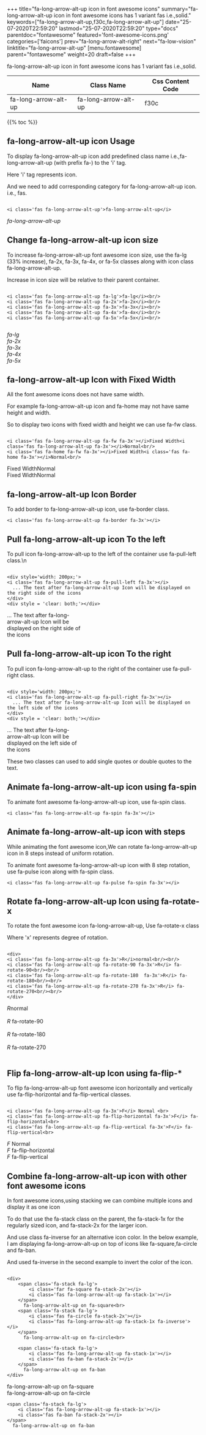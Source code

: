 +++
title="fa-long-arrow-alt-up icon in font awesome icons"
summary="fa-long-arrow-alt-up icon in font awesome icons has 1 variant fas i.e.,solid."
keywords=["fa-long-arrow-alt-up,f30c,fa-long-arrow-alt-up"]
date="25-07-2020T22:59:20"
lastmod="25-07-2020T22:59:20"
type="docs"
parentdoc="fontawesome"
featured='font-awesome-icons.png'
categories=['faicons']
prev="fa-long-arrow-alt-right"
next="fa-low-vision"
linktitle="fa-long-arrow-alt-up"
[menu.fontawesome]
parent="fontawesome"
weight=20
draft=false
+++


fa-long-arrow-alt-up icon in font awesome icons has 1 variant fas i.e.,solid.

<div class='table-responsive'><table class='table'><thead><tr><th>Name</th><th>Class Name</th><th>Css Content Code</th></tr></thead><tbody><tr><td>fa-long-arrow-alt-up</td><td>fa-long-arrow-alt-up</td><td>f30c</td></tr></tbody></table></div>


{{% toc %}}


## fa-long-arrow-alt-up icon Usage

To display fa-long-arrow-alt-up icon add predefined class name i.e.,fa-long-arrow-alt-up (with prefix fa-) to the 'i' tag.

Here 'i' tag represents icon.

And we need to add corresponding category for fa-long-arrow-alt-up icon. i.e., fas.


```

<i class='fas fa-long-arrow-alt-up'>fa-long-arrow-alt-up</i>
```

<i class='fas fa-long-arrow-alt-up'>fa-long-arrow-alt-up</i>




## Change fa-long-arrow-alt-up icon size
To increase fa-long-arrow-alt-up font awesome icon size, use the fa-lg (33% increase), fa-2x, fa-3x, fa-4x, or fa-5x classes along with icon class fa-long-arrow-alt-up.

Increase in icon size will be relative to their parent container. 

```

<i class='fas fa-long-arrow-alt-up fa-lg'>fa-lg</i><br/>
<i class='fas fa-long-arrow-alt-up fa-2x'>fa-2x</i><br/>
<i class='fas fa-long-arrow-alt-up fa-3x'>fa-3x</i><br/>
<i class='fas fa-long-arrow-alt-up fa-4x'>fa-4x</i><br/>
<i class='fas fa-long-arrow-alt-up fa-5x'>fa-5x</i><br/>
            
```

<i class='fas fa-long-arrow-alt-up fa-lg'>fa-lg</i><br/>
<i class='fas fa-long-arrow-alt-up fa-2x'>fa-2x</i><br/>
<i class='fas fa-long-arrow-alt-up fa-3x'>fa-3x</i><br/>
<i class='fas fa-long-arrow-alt-up fa-4x'>fa-4x</i><br/>
<i class='fas fa-long-arrow-alt-up fa-5x'>fa-5x</i><br/>
            



## fa-long-arrow-alt-up Icon with Fixed Width 

All the font awesome icons does not have same width.

For example fa-long-arrow-alt-up icon and fa-home may not have same height and width.

So to display two icons with fixed width and height we can use fa-fw class.


```

<i class='fas fa-long-arrow-alt-up fa-fw fa-3x'></i>Fixed Width<i class='fas fa-long-arrow-alt-up fa-3x'></i>Normal<br/>
<i class='fas fa-home fa-fw fa-3x'></i>Fixed Width<i class='fas fa-home fa-3x'></i>Normal<br/>
```

<i class='fas fa-long-arrow-alt-up fa-fw fa-3x'></i>Fixed Width<i class='fas fa-long-arrow-alt-up fa-3x'></i>Normal<br/>
<i class='fas fa-home fa-fw fa-3x'></i>Fixed Width<i class='fas fa-home fa-3x'></i>Normal<br/>



## fa-long-arrow-alt-up Icon Border 

To add border to fa-long-arrow-alt-up icon, use fa-border class.


```
<i class='fas fa-long-arrow-alt-up fa-border fa-3x'></i>

```
<i class='fas fa-long-arrow-alt-up fa-border fa-3x'></i>





## Pull fa-long-arrow-alt-up icon To the left

To pull icon fa-long-arrow-alt-up to the left of the container use fa-pull-left class.\n

```

<div style='width: 200px;'>
<i class='fas fa-long-arrow-alt-up fa-pull-left fa-3x'></i>
  ... The text after fa-long-arrow-alt-up Icon will be displayed on the right side of the icons
</div>
<div style = 'clear: both;'></div>
```

<div style='width: 200px;'>
<i class='fas fa-long-arrow-alt-up fa-pull-left fa-3x'></i>
  ... The text after fa-long-arrow-alt-up Icon will be displayed on the right side of the icons
</div>
<div style = 'clear: both;'></div>




## Pull fa-long-arrow-alt-up icon To the right
To pull icon fa-long-arrow-alt-up to the right of the container use fa-pull-right class.

```

<div style='width: 200px;'>
<i class='fas fa-long-arrow-alt-up fa-pull-right fa-3x'></i>
  ... The text after fa-long-arrow-alt-up Icon will be displayed on the left side of the icons
</div>
<div style = 'clear: both;'></div>
```

<div style='width: 200px;'>
<i class='fas fa-long-arrow-alt-up fa-pull-right fa-3x'></i>
  ... The text after fa-long-arrow-alt-up Icon will be displayed on the left side of the icons
</div>
<div style = 'clear: both;'></div>

These two classes can used to add single quotes or double quotes to the text.


## Animate fa-long-arrow-alt-up icon using fa-spin
To animate font awesome fa-long-arrow-alt-up icon, use fa-spin class.

```
<i class='fas fa-long-arrow-alt-up fa-spin fa-3x'></i>
```
<i class='fas fa-long-arrow-alt-up fa-spin fa-3x'></i>




## Animate fa-long-arrow-alt-up icon with steps
While animating the font awesome icon,We can rotate fa-long-arrow-alt-up icon in 8 steps instead of uniform rotation.

To animate font awesome fa-long-arrow-alt-up icon with 8 step rotation, use fa-pulse icon along with fa-spin class.


```
<i class='fas fa-long-arrow-alt-up fa-pulse fa-spin fa-3x'></i>

```
<i class='fas fa-long-arrow-alt-up fa-pulse fa-spin fa-3x'></i>





## Rotate fa-long-arrow-alt-up Icon using fa-rotate-x
To rotate the font awesome icon fa-long-arrow-alt-up, Use fa-rotate-x class

Where 'x' represents degree of rotation.


```

<div>
<i class='fas fa-long-arrow-alt-up fa-3x'>R</i>normal<br/><br/>
<i class='fas fa-long-arrow-alt-up fa-rotate-90 fa-3x'>R</i> fa-rotate-90<br/><br/> 
<i class='fas fa-long-arrow-alt-up fa-rotate-180  fa-3x'>R</i> fa-rotate-180<br/><br/> 
<i class='fas fa-long-arrow-alt-up fa-rotate-270 fa-3x'>R</i> fa-rotate-270<br/><br/>
</div>
```

<div>
<i class='fas fa-long-arrow-alt-up fa-3x'>R</i>normal<br/><br/>
<i class='fas fa-long-arrow-alt-up fa-rotate-90 fa-3x'>R</i> fa-rotate-90<br/><br/> 
<i class='fas fa-long-arrow-alt-up fa-rotate-180  fa-3x'>R</i> fa-rotate-180<br/><br/> 
<i class='fas fa-long-arrow-alt-up fa-rotate-270 fa-3x'>R</i> fa-rotate-270<br/><br/>
</div>




## Flip fa-long-arrow-alt-up Icon using fa-flip-*
To flip fa-long-arrow-alt-up font awesome icon horizontally and vertically use fa-flip-horizontal and fa-flip-vertical classes. 

```

<i class='fas fa-long-arrow-alt-up fa-3x'>F</i> Normal <br>
<i class='fas fa-long-arrow-alt-up fa-flip-horizontal fa-3x'>F</i> fa-flip-horizontal<br>
<i class='fas fa-long-arrow-alt-up fa-flip-vertical fa-3x'>F</i> fa-flip-vertical<br>
```

<i class='fas fa-long-arrow-alt-up fa-3x'>F</i> Normal <br>
<i class='fas fa-long-arrow-alt-up fa-flip-horizontal fa-3x'>F</i> fa-flip-horizontal<br>
<i class='fas fa-long-arrow-alt-up fa-flip-vertical fa-3x'>F</i> fa-flip-vertical<br>




## Combine fa-long-arrow-alt-up icon with other font awesome icons
In font awesome icons,using stacking we can combine multiple icons and display it as one icon 

To do that use the fa-stack class on the parent, the fa-stack-1x for the regularly sized icon, and fa-stack-2x for the larger icon.

And use class fa-inverse for an alternative icon color. 
In the below example, I am displaying fa-long-arrow-alt-up on top of icons like fa-square,fa-circle and fa-ban.

And used fa-inverse in the second example to invert the color of the icon.

```

<div>
    <span class='fa-stack fa-lg'>
        <i class='far fa-square fa-stack-2x'></i>
        <i class='fas fa-long-arrow-alt-up fa-stack-1x'></i>
    </span>
      fa-long-arrow-alt-up on fa-square<br>
    <span class='fa-stack fa-lg'>
        <i class='fas fa-circle fa-stack-2x'></i>
        <i class='fas fa-long-arrow-alt-up fa-stack-1x fa-inverse'></i>
    </span>
      fa-long-arrow-alt-up on fa-circle<br>

    <span class='fa-stack fa-lg'>
        <i class='fas fa-long-arrow-alt-up fa-stack-1x'></i>
        <i class='fas fa-ban fa-stack-2x'></i>
    </span>
      fa-long-arrow-alt-up on fa-ban
</div>
```

<div>
    <span class='fa-stack fa-lg'>
        <i class='far fa-square fa-stack-2x'></i>
        <i class='fas fa-long-arrow-alt-up fa-stack-1x'></i>
    </span>
      fa-long-arrow-alt-up on fa-square<br>
    <span class='fa-stack fa-lg'>
        <i class='fas fa-circle fa-stack-2x'></i>
        <i class='fas fa-long-arrow-alt-up fa-stack-1x fa-inverse'></i>
    </span>
      fa-long-arrow-alt-up on fa-circle<br>

    <span class='fa-stack fa-lg'>
        <i class='fas fa-long-arrow-alt-up fa-stack-1x'></i>
        <i class='fas fa-ban fa-stack-2x'></i>
    </span>
      fa-long-arrow-alt-up on fa-ban
</div>






